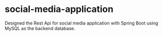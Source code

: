 # social-media-application
Designed the Rest Api for social media application with Spring Boot using MySQL as the backend database. 
